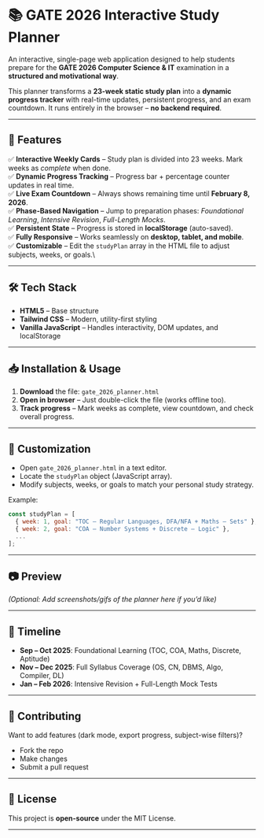 # 📚 GATE 2026 Interactive Study Planner

An interactive, single-page web application designed to help students prepare for the **GATE 2026 Computer Science & IT** examination in a **structured and motivational way**.

This planner transforms a **23-week static study plan** into a **dynamic progress tracker** with real-time updates, persistent progress, and an exam countdown.
It runs entirely in the browser – **no backend required**.

---

## 🚀 Features

✅ **Interactive Weekly Cards** – Study plan is divided into 23 weeks. Mark weeks as *complete* when done.\
✅ **Dynamic Progress Tracking** – Progress bar + percentage counter updates in real time.\
✅ **Live Exam Countdown** – Always shows remaining time until **February 8, 2026**.\
✅ **Phase-Based Navigation** – Jump to preparation phases: *Foundational Learning*, *Intensive Revision*, *Full-Length Mocks*.\
✅ **Persistent State** – Progress is stored in **localStorage** (auto-saved).\
✅ **Fully Responsive** – Works seamlessly on **desktop, tablet, and mobile**.\
✅ **Customizable** – Edit the `studyPlan` array in the HTML file to adjust subjects, weeks, or goals.\

---

## 🛠️ Tech Stack

* **HTML5** – Base structure
* **Tailwind CSS** – Modern, utility-first styling
* **Vanilla JavaScript** – Handles interactivity, DOM updates, and localStorage

---

## 📥 Installation & Usage

1. **Download** the file: `gate_2026_planner.html`
2. **Open in browser** – Just double-click the file (works offline too).
3. **Track progress** – Mark weeks as complete, view countdown, and check overall progress.

---

## 📝 Customization

* Open `gate_2026_planner.html` in a text editor.
* Locate the `studyPlan` object (JavaScript array).
* Modify subjects, weeks, or goals to match your personal study strategy.

Example:

```js
const studyPlan = [
  { week: 1, goal: "TOC – Regular Languages, DFA/NFA + Maths – Sets" },
  { week: 2, goal: "COA – Number Systems + Discrete – Logic" },
  ...
];
```

---

## 📷 Preview

*(Optional: Add screenshots/gifs of the planner here if you’d like)*

---

## 📆 Timeline

* **Sep – Oct 2025**: Foundational Learning (TOC, COA, Maths, Discrete, Aptitude)
* **Nov – Dec 2025**: Full Syllabus Coverage (OS, CN, DBMS, Algo, Compiler, DL)
* **Jan – Feb 2026**: Intensive Revision + Full-Length Mock Tests

---

## 🙌 Contributing

Want to add features (dark mode, export progress, subject-wise filters)?

* Fork the repo
* Make changes
* Submit a pull request

---

## 📄 License

This project is **open-source** under the MIT License.

---
